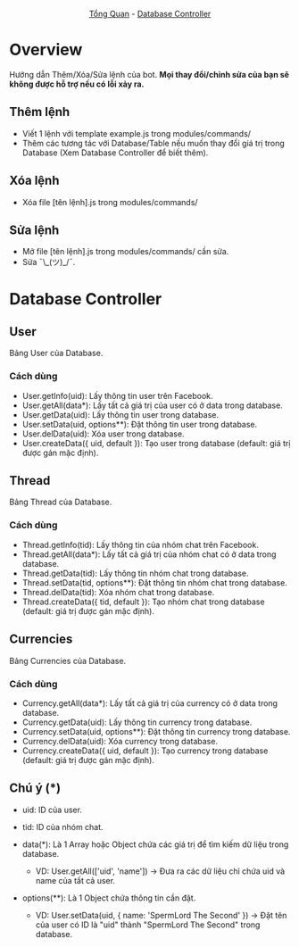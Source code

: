 <p align="center">
	<a href="Overview">Tổng Quan</a>
	-
	<a href="#Database Controller">Database Controller</a>
</p>

# Overview

Hướng dẫn Thêm/Xóa/Sửa lệnh của bot.
<b>Mọi thay đổi/chỉnh sửa của bạn sẽ không được hỗ trợ nếu có lỗi xảy ra.</b>

## Thêm lệnh

- Viết 1 lệnh với template example.js trong modules/commands/
- Thêm các tương tác với Database/Table nếu muốn thay đổi giá trị trong Database (Xem Database Controller để biết thêm).

## Xóa lệnh

- Xóa file [tên lệnh].js trong modules/commands/

## Sửa lệnh

- Mở file [tên lệnh].js trong modules/commands/ cần sửa.
- Sửa ¯\\\_(ツ)\_/¯.

# Database Controller

## User

Bảng User của Database.

### Cách dùng
- User.getInfo(uid): Lấy thông tin user trên Facebook.
- User.getAll(data\*): Lấy tất cả giá trị của user có ở data trong database.
- User.getData(uid): Lấy thông tin user trong database.
- User.setData(uid, options\*\*): Đặt thông tin user trong database.
- User.delData(uid): Xóa user trong database.
- User.createData({ uid, default }): Tạo user trong database (default: giá trị được gán mặc định).

## Thread

Bảng Thread của Database.

### Cách dùng
- Thread.getInfo(tid): Lấy thông tin của nhóm chat trên Facebook.
- Thread.getAll(data\*): Lấy tất cả giá trị của nhóm chat có ở data trong database.
- Thread.getData(tid): Lấy thông tin nhóm chat trong database.
- Thread.setData(tid, options\*\*): Đặt thông tin nhóm chat trong database.
- Thread.delData(tid): Xóa nhóm chat trong database.
- Thread.createData({ tid, default }): Tạo nhóm chat trong database (default: giá trị được gán mặc định).

## Currencies

Bảng Currencies của Database.

### Cách dùng
- Currency.getAll(data\*): Lấy tất cả giá trị của currency có ở data trong database.
- Currency.getData(uid): Lấy thông tin currency trong database.
- Currency.setData(uid, options\*\*): Đặt thông tin currency trong database.
- Currency.delData(uid): Xóa currency trong database.
- Currency.createData({ uid, default }): Tạo currency trong database (default: giá trị được gán mặc định).

## Chú ý (\*)
- uid: ID của user.

- tid: ID của nhóm chat.

- data(\*): Là 1 Array hoặc Object chứa các giá trị để tìm kiếm dữ liệu trong database.
  + VD: User.getAll(['uid', 'name']) -> Đưa ra các dữ liệu chỉ chứa uid và name của tất cả user.

- options(\*\*): Là 1 Object chứa thông tin cần đặt.
  + VD: User.setData(uid, { name: 'SpermLord The Second' }) -> Đặt tên của user có ID là "uid" thành "SpermLord The Second" trong database.